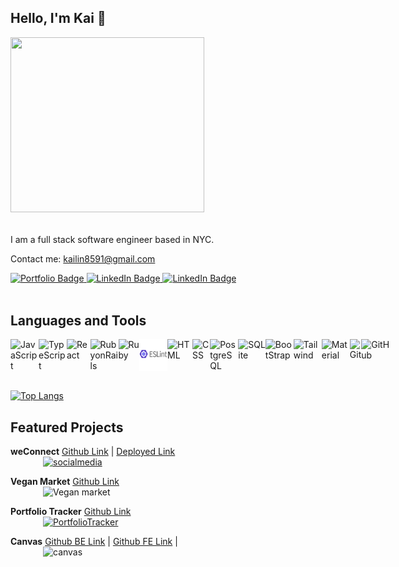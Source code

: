 ## Hello, I'm Kai 👋

<img width="310px" height="280px" src="https://media.tenor.com/zY5olcaT1T0AAAAi/diegodrawsart-women-and-girls-in-science.gif" />

######
I am a full stack software engineer based in NYC.

Contact me: kailin8591@gmail.com

<div id="badges">
  <a href="https://kailin168.github.io/Kai-page/">
    <img
      src="https://custom-icon-badges.demolab.com/badge/-Portfolio%20Website-blue?style=for-the-badge&logoColor=white&logo=repo"
      alt="Portfolio Badge"
    />
  </a>
  <a href="https://www.linkedin.com/in/kailin0/">
    <img
      src="https://img.shields.io/badge/LinkedIn-blue?style=for-the-badge&logo=linkedin&logoColor=white"
      alt="LinkedIn Badge" />
  </a>
  <a href="https://medium.com/@kailin8591">
    <img
      src="https://custom-icon-badges.demolab.com/badge/-Blog-blue?style=for-the-badge&logo=comment-discussion&logoColor=white"
      alt="LinkedIn Badge" />
  </a>
</div>

<br/>

## Languages and Tools
<div style="display:flex;flex-direction:row;">
  <img alt="JavaScript" width="45px" src="https://cdn.jsdelivr.net/gh/devicons/devicon/icons/javascript/javascript-plain.svg" />
  <img alt="TypeScript" width="45px" src="https://cdn.jsdelivr.net/gh/devicons/devicon/icons/typescript/typescript-plain.svg" />
  <img alt="React" width="45px" src="https://cdn.jsdelivr.net/gh/devicons/devicon/icons/react/react-original-wordmark.svg" />
  <img alt="RubyonRails" width="45px" src="https://cdn.jsdelivr.net/gh/devicons/devicon/icons/ruby/ruby-plain-wordmark.svg" />
  <img alt="Ruby" width="45px" src="https://cdn.jsdelivr.net/gh/devicons/devicon/icons/rails/rails-plain-wordmark.svg" />
  <img alt="ESLint" width="45px" src="https://raw.githubusercontent.com/devicons/devicon/master/icons/eslint/eslint-original-wordmark.svg" />
  <img alt="HTML" width="45px" src="https://cdn.jsdelivr.net/gh/devicons/devicon/icons/html5/html5-plain.svg" />
  <img alt="CSS" width="45px" src="https://cdn.jsdelivr.net/gh/devicons/devicon/icons/css3/css3-plain.svg" />
  <img alt="PostgreSQL" width="45px" src="https://cdn.jsdelivr.net/gh/devicons/devicon/icons/postgresql/postgresql-plain-wordmark.svg" />
  <img alt="SQLite" width="45px" src="https://cdn.jsdelivr.net/gh/devicons/devicon/icons/sqlite/sqlite-original.svg" />
  <img alt="BootStrap" width="45px" src="https://cdn.jsdelivr.net/gh/devicons/devicon/icons/bootstrap/bootstrap-plain.svg" />
  <img alt="Tailwind" width="45px" src="https://cdn.jsdelivr.net/gh/devicons/devicon/icons/tailwindcss/tailwindcss-plain.svg" />
  <img alt="Material" width="45px" src="https://cdn.jsdelivr.net/gh/devicons/devicon/icons/materialui/materialui-original.svg" />
  <img alt="Git" width="45px" src="https://cdn.jsdelivr.net/gh/devicons/devicon/icons/git/git-plain-wordmark.svg" />
  <img alt="GitHub" width="45px" src="https://cdn.jsdelivr.net/gh/devicons/devicon/icons/github/github-original.svg" />
</div>

<br/>

[![Top Langs](https://github-readme-stats.vercel.app/api/top-langs/?username=Kailin168&layout=compact&theme=merko)](https://github.com/anuraghazra/github-readme-stats)


## Featured Projects

**weConnect**
[Github Link](https://github.com/Kailin168/socialMedia) | [Deployed Link](http://ec2-54-210-65-11.compute-1.amazonaws.com/)
<br/>
[<img style="display: block; margin: 0 auto;" alt="socialmedia" width="400px" src="https://user-images.githubusercontent.com/103536761/224435497-ce542d07-42b7-467b-a5d3-0649bbec05a2.png" />](http://54.152.24.233:4000/home)

**Vegan Market**
[Github Link](https://github.com/Kailin168/e-commerce)
<br/>
<img style="display: block; margin: 0 auto;" alt="Vegan market" width="400px" src="https://user-images.githubusercontent.com/103536761/224436503-0294324b-077a-4269-9e60-14762edba2fc.png" />

**Portfolio Tracker**
[Github Link](https://github.com/Kailin168/Portfolio-Tracker-)
<br/>
[<img style="display: block; margin: 0 auto;" alt="PortfolioTracker" width="400px" src="https://user-images.githubusercontent.com/104730743/199075182-af3b80b1-470b-4735-8855-91d4d0892dee.png" />](https://www.youtube.com/watch?v=juVxJYn8nlE&ab_channel=WillieShi)

**Canvas**
[Github BE Link](https://github.com/Kailin168/CanvasProjectBE) | [Github FE Link](https://github.com/Kailin168/CanvasProjectFE) |
<br/>
<img style="display: block; margin: 0 auto;" alt="canvas" width="400px" src="https://user-images.githubusercontent.com/103536761/224437829-c0db1c0e-d99c-42b3-b798-6d02a0840c56.png" />
